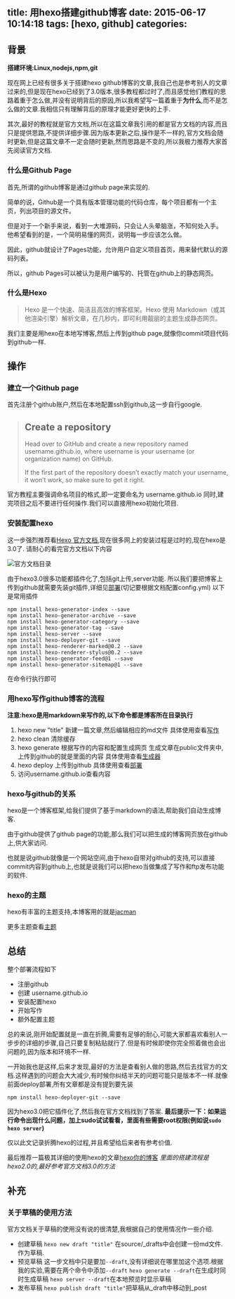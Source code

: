 title: 用hexo搭建github博客
date: 2015-06-17 10:14:18
tags: [hexo, github]
categories:
---

## 背景
**搭建环境:Linux,nodejs,npm,git**

现在网上已经有很多关于搭建hexo github博客的文章,我自己也是参考别人的文章过来的,但是现在hexo已经到了3.0版本,很多教程都过时了,而且感觉他们教程的思路着重于怎么做,并没有说明背后的原因,所以我希望写一篇着重于**为什么**,而不是怎么做的文章.我相信只有理解背后的原理才能更好更快的上手.

其次,最好的教程就是官方文档,所以在这篇文章我引用的都是官方文档的内容,而且只是提供思路,不提供详细步骤.因为版本更新之后,操作是不一样的,官方文档会随时更新,但是这篇文章不一定会随时更新,然而思路是不变的,所以我极力推荐大家首先阅读官方文档.

### 什么是Github Page
首先,所谓的github博客是通过github page来实现的.

简单的说，Github是一个具有版本管理功能的代码仓库，每个项目都有一个主页，列出项目的源文件。

但是对于一个新手来说，看到一大堆源码，只会让人头晕脑涨，不知何处入手。
他希望看到的是，一个简明易懂的网页，说明每一步应该怎么做。

因此，github就设计了Pages功能，允许用户自定义项目首页，用来替代默认的源码列表。

所以，github Pages可以被认为是用户编写的、托管在github上的静态网页。

### 什么是Hexo
> Hexo 是一个快速、简洁且高效的博客框架。Hexo 使用 Markdown（或其他渲染引擎）解析文章，在几秒内，即可利用靓丽的主题生成静态网页。

我们主要是用hexo在本地写博客,然后上传到github page,就像你commit项目代码到github一样.
## 操作

### 建立一个Github page
首先注册个github账户,然后在本地配置ssh到github,这一步自行google.
> ## Create a repository
>Head over to GitHub and create a new repository named username.github.io, where username is your username (or organization name) on GitHub.
>
>If the first part of the repository doesn’t exactly match your username, it won’t work, so make sure to get it right.

官方教程主要强调命名项目的格式,即一定要命名为 username.github.io
同时,建完项目之后不要进行任何操作.我们可以直接用hexo初始化项目.

### 安装配置hexo
这一步强烈推荐看[Hexo 官方文档](http://hexo.io/zh-cn/docs/index.html),现在很多网上的安装过程是过时的,现在hexo是3.0了.
请耐心的看完官方文档以下内容

![官方文档目录](http://7xjtfr.com1.z0.glb.clouddn.com/hexo_00.png)

由于hexo3.0很多功能都插件化了,包括git上传,server功能.
所以我们要把博客上传到github就需要先装git插件,详细见[部署](http://hexo.io/zh-cn/docs/deployment.html)(切记要根据文档配置config.yml)
以下是常用插件

    npm install hexo-generator-index --save
    npm install hexo-generator-archive --save
    npm install hexo-generator-category --save
    npm install hexo-generator-tag --save
    npm install hexo-server --save
    npm install hexo-deployer-git --save
    npm install hexo-renderer-marked@0.2 --save
    npm install hexo-renderer-stylus@0.2 --save
    npm install hexo-generator-feed@1 --save
    npm install hexo-generator-sitemap@1 --save

在命令行执行即可

### 用hexo写作github博客的流程
**注意:hexo是用markdown来写作的,以下命令都是博客所在目录执行**

1. hexo new "title"
    新建一篇文章,然后编辑相应的md文件
    具体使用查看[写作](http://hexo.io/zh-cn/docs/writing.html)
2. hexo clean
    清除缓存
3. hexo generate
    根据写作的内容和配置生成网页
    生成文章在public文件夹中,上传到github的就是里面的内容
    具体使用查看[生成器](http://hexo.io/zh-cn/docs/generating.html)
4. hexo deploy
    上传到github
    具体使用查看[部署](http://hexo.io/zh-cn/docs/deployment.html)
5. 访问username.github.io查看内容


### hexo与github的关系

hexo是一个博客框架,给我们提供了基于markdown的语法,帮助我们自动生成博客.

由于github提供了github page的功能,那么我们可以把生成的博客网页放在github上,供大家访问.

也就是说github就像是一个网站空间,由于hexo自带对github的支持,可以直接commit内容到github上,也就是说我们可以把hexo当做集成了写作和ftp发布功能的软件.


### hexo的主题

hexo有丰富的主题支持,本博客用的就是[jacman](http://wuchong.me/jacman/2014/11/20/how-to-use-jacman/)

更多主题查看[主题](http://hexo.io/themes/)

## 总结

整个部署流程如下
- 注册github
- 创建 username.github.io
- 安装配置hexo
- 开始写作
- 额外配置主题

总的来说,刚开始配置就是一直在折腾,需要有足够的耐心,可能大家都喜欢看别人一步步的详细的步骤,自己只要复制粘贴就行了.但是有时候即使你完全照着做也会出问题的,因为版本和环境不一样.

一开始我也是这样,后来才发现,最好的方法是查看别人做的思路,然后去找官方的文档.这样遇到的问题会大大减少,有时候你纠结半天的问题可能只是版本不一样.就像前面deploy部署,所有文章都是没有提到要先装

    npm install hexo-deployer-git --save

因为hexo3.0把它插件化了,然后我在官方文档找到了答案.
**最后提示一下：如果运行命令出现什么问题，加上sudo试试看看，里面有些需要root权限(例如说`sudo hexo server`)**

仅以此文记录折腾hexo的过程,并且希望给后来者有参考价值.

最后推荐一篇极其详细的使用hexo的文章[hexo你的博客](http://ibruce.info/2013/11/22/hexo-your-blog/)
_里面的搭建流程是hexo2.0的,最好参考官方文档3.0的方法_

## 补充
### 关于草稿的使用方法
官方文档关于草稿的使用没有说的很清楚,我根据自己的使用情况作一些介绍.
- 创建草稿
    `hexo new draft "title"`
    在source/_drafts中会创建一份md文件.作为草稿.
- 预览草稿
    这一步文档中只是要加`--draft`,没有详细说在哪里加这个选项.根据我的实验,需要在两个命令中添加`--draft`
    `hexo generate --draft`在生成时同时生成草稿
    `hexo server --draft`在本地预览时显示草稿
- 发布草稿
    `hexo publish draft "title"`把草稿从_draft中移动到_post
